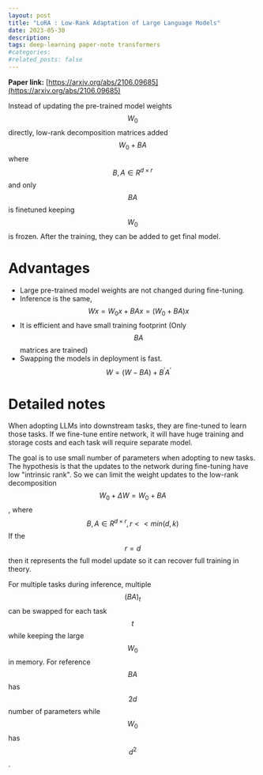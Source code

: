 ```yaml
---
layout: post
title: "LoRA : Low-Rank Adaptation of Large Language Models"
date: 2023-05-30
description:
tags: deep-learning paper-note transformers
#categories: 
#related_posts: false
---
```

**Paper link:** [https://arxiv.org/abs/2106.09685](https://arxiv.org/abs/2106.09685)

Instead of updating the pre-trained model weights $$W_0$$ directly, low-rank decomposition matrices added $$W_0 + BA$$ where $$B,A \in R^{d \times r}$$  and only $$BA$$ is finetuned keeping $$W_0$$ is frozen. After the training, they can be added to get final model.
# Advantages
- Large pre-trained model weights are not changed during fine-tuning. 
- Inference is the same, $$Wx = W_0x + BAx = (W_0+BA)x$$
- It is efficient and have small training footprint (Only $$BA$$ matrices are trained)
- Swapping the models in deployment is fast. $$W = (W - BA) + B^\prime A^\prime$$

# Detailed notes
When adopting LLMs into downstream tasks, they are fine-tuned to learn those tasks. If we fine-tune entire network, it will have huge training and storage costs and each task will require separate model.

The goal is to use small number of parameters when adopting to new tasks. The hypothesis is that the updates to the network during fine-tuning have low "intrinsic rank". So we can limit the weight updates to the low-rank decomposition $$W_0 + \Delta W = W_0 + BA$$, where $$B, A \in R^{d\times r}, r<<min(d,k)$$ 
If the $$r=d$$ then it represents the full model update so it can recover full training in theory.

For multiple tasks during inference, multiple $$(BA)_t$$ can be swapped for each task $$t$$ while keeping the large $$W_0$$ in memory. For reference $$BA$$ has $$2d$$ number of parameters while $$W_0$$ has $$d^2$$. 